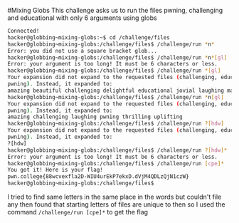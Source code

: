 #Mixing Globs
This challenge asks us to run the files pwning, challenging and educational with only 6 arguments using globs
```bash
Connected!
hacker@globbing~mixing-globs:~$ cd /challenge/files
hacker@globbing~mixing-globs:/challenge/files$ /challenge/run *n*
Error: you did not use a square bracket glob...
hacker@globbing~mixing-globs:/challenge/files$ /challenge/run *n*[gl]
Error: your argument is too long! It must be 6 characters or less.
hacker@globbing~mixing-globs:/challenge/files$ /challenge/run *[gl]
Your expansion did not expand to the requested files (challenging, educational,
pwning). Instead, it expanded to:
amazing beautiful challenging delightful educational jovial laughing magical pwning thrilling uplifting wonderful xenial youthful
hacker@globbing~mixing-globs:/challenge/files$ /challenge/run *n[gl]
Your expansion did not expand to the requested files (challenging, educational,
pwning). Instead, it expanded to:
amazing challenging laughing pwning thrilling uplifting
hacker@globbing~mixing-globs:/challenge/files$ /challenge/run ?[hdw]
Your expansion did not expand to the requested files (challenging, educational,
pwning). Instead, it expanded to:
?[hdw]
hacker@globbing~mixing-globs:/challenge/files$ /challenge/run ?[hdw]*
Error: your argument is too long! It must be 6 characters or less.
hacker@globbing~mixing-globs:/challenge/files$ /challenge/run [cpe]*
You got it! Here is your flag!
pwn.college{88wcvexfla2D-WIU4urEkP7ekxD.dVjM4QDLzQjN1czW}
hacker@globbing~mixing-globs:/challenge/files$
```
I tried to find same letters in the same place in the words but couldn't file any then found that starting letters of files are unique to then so I used the command `/challenge/run [cpe]*` to get the flag
